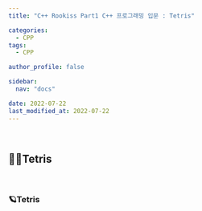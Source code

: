 ```yaml
---
title: "C++ Rookiss Part1 C++ 프로그래밍 입문 : Tetris"

categories:
  - CPP
tags:
  - CPP

author_profile: false

sidebar:
  nav: "docs"

date: 2022-07-22
last_modified_at: 2022-07-22
---
```


<br>

## 🙇‍♀️Tetris


<br>


### 🪐Tetris




